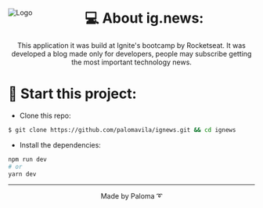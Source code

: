 <div align="left">

 <div align="center">
  <img src="https://github.com/palomavila/ignews/blob/main/public/github/ig-news.png" title="Logo"
                                                                                             
<div align="left">

# 💻 About ig.news:

This application it was build at Ignite's bootcamp by Rocketseat. It was developed a blog made only for developers, people may subscribe getting the most important technology news.

<div align="left">

# 🚀 Start this project:

- Clone this repo:

```bash
$ git clone https://github.com/palomavila/ignews.git && cd ignews
```

- Install the dependencies:

```bash
npm run dev
# or
yarn dev
```

---

<p align="center">Made by Paloma ➰</p>
